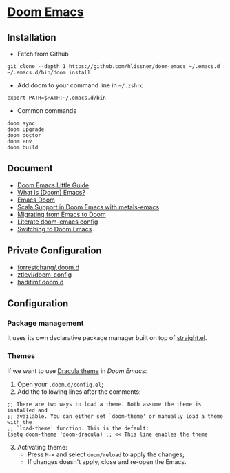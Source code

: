 # [Doom Emacs](https://github.com/hlissner/doom-emacs)

## Installation
- Fetch from Github
``` shell
git clone --depth 1 https://github.com/hlissner/doom-emacs ~/.emacs.d
~/.emacs.d/bin/doom install
```

- Add doom to your command line in `~/.zshrc`
``` shell
export PATH=$PATH:~/.emacs.d/bin
```

- Common commands

``` shell
doom sync
doom upgrade
doom doctor
doom env
doom build
```

## Document
- [Doom Emacs Little Guide](https://www.ianjones.us/doom-emacs)
- [What is (Doom) Emacs?](https://zacjones.io/what-is-emacs)
- [Emacs Doom](https://zaiste.net/courses/emacs-doom/)
- [Scala Support in Doom Emacs with metals-emacs](https://siawyoung.com/blog/code/2020-02-06-installing-metals-emacs-doom)
- [Migrating from Emacs to Doom](https://irreal.org/blog/?p=8744)
- [Literate doom-emacs config](https://rgoswami.me/dotdoom/config.html)
- [Switching to Doom Emacs](https://www.ethanaa.com/blog/switching-to-doom-emacs/#why-the-switch)

## Private Configuration
- [forrestchang/.doom.d](https://github.com/forrestchang/.doom.d/)
- [ztlevi/doom-config](https://github.com/ztlevi/doom-config)
- [haditim/.doom.d](https://github.com/haditim/.doom.d)

## Configuration
### Package management
It uses its own declarative package manager built on top of [straight.el](https://github.com/raxod502/straight.el).

### Themes
If we want to use [Dracula theme](https://draculatheme.com/doom-emacs/) in *Doom Emacs*:
1. Open your `.doom.d/config.el`;
2. Add the following lines after the comments:
``` shell
;; There are two ways to load a theme. Both assume the theme is installed and
;; available. You can either set `doom-theme' or manually load a theme with the
;; `load-theme' function. This is the default:
(setq doom-theme 'doom-dracula) ;; << This line enables the theme
```
3. Activating theme:
   - Press `M-x` and select `doom/reload` to apply the changes;
   - If changes doesn't apply, close and re-open the Emacs.
